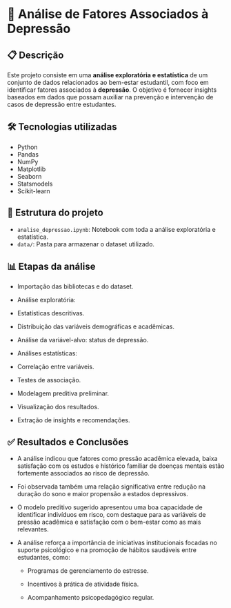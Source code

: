# 🧠 Análise de Fatores Associados à Depressão

## 📋 Descrição

Este projeto consiste em uma **análise exploratória e estatística** de um conjunto de dados relacionados ao bem-estar estudantil, com foco em identificar fatores associados à **depressão**. O objetivo é fornecer insights baseados em dados que possam auxiliar na prevenção e intervenção de casos de depressão entre estudantes.

## 🛠️ Tecnologias utilizadas

- Python
- Pandas
- NumPy
- Matplotlib
- Seaborn
- Statsmodels
- Scikit-learn

## 📁 Estrutura do projeto

- `analise_depressao.ipynb`: Notebook com toda a análise exploratória e estatística.
- `data/`: Pasta para armazenar o dataset utilizado.


## 📊 Etapas da análise
- Importação das bibliotecas e do dataset.

- Análise exploratória:

- Estatísticas descritivas.

- Distribuição das variáveis demográficas e acadêmicas.

- Análise da variável-alvo: status de depressão.

- Análises estatísticas:

- Correlação entre variáveis.

- Testes de associação.

- Modelagem preditiva preliminar.

- Visualização dos resultados.

- Extração de insights e recomendações.

## ✅ Resultados e Conclusões
- A análise indicou que fatores como pressão acadêmica elevada, baixa satisfação com os estudos e histórico familiar de doenças mentais estão fortemente associados ao risco de depressão.

- Foi observada também uma relação significativa entre redução na duração do sono e maior propensão a estados depressivos.

- O modelo preditivo sugerido apresentou uma boa capacidade de identificar indivíduos em risco, com destaque para as variáveis de pressão acadêmica e satisfação com o bem-estar como as mais relevantes.

- A análise reforça a importância de iniciativas institucionais focadas no suporte psicológico e na promoção de hábitos saudáveis entre estudantes, como:

    - Programas de gerenciamento do estresse.

    - Incentivos à prática de atividade física.

    - Acompanhamento psicopedagógico regular.